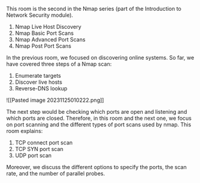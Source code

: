This room is the second in the Nmap series (part of the Introduction to Network Security module).

1. Nmap Live Host Discovery
2. Nmap Basic Port Scans
3. Nmap Advanced Port Scans
4. Nmap Post Port Scans

In the previous room, we focused on discovering online systems. So far, we have covered three steps of a Nmap scan: 

1. Enumerate targets
2. Discover live hosts
3. Reverse-DNS lookup

![[Pasted image 20231125010222.png]]


The next step would be checking which ports are open and listening and which ports are closed. Therefore, in this room and the next one, we focus on port scanning and the different types of port scans used by nmap. This room explains:

1. TCP connect port scan
2. TCP SYN port scan
3. UDP port scan

Moreover, we discuss the different options to specify the ports, the scan rate, and the number of parallel probes.
